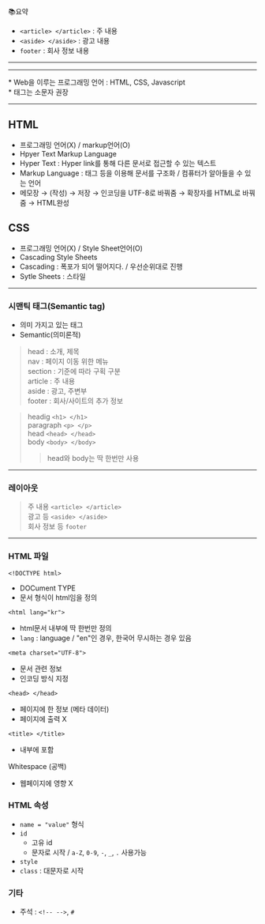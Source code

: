 📚요약
- `<article> </article>` : 주 내용  
- `<aside> </aside>` : 광고 내용  
- `footer` : 회사 정보 내용  

- - -  
- - -  

\* Web을 이루는 프로그래밍 언어 : HTML, CSS, Javascript  
\* 태그는 소문자 권장  

- - - 

## HTML  
- 프로그래밍 언어(X) / markup언어(O)  
- Hpyer Text Markup Language  
- Hyper Text : Hyper link를 통해 다른 문서로 접근할 수 있는 텍스트  
- Markup Language : 태그 등을 이용해 문서를 구조화 / 컴퓨터가 알아들을 수 있는 언어  
- 메모장 → (작성) → 저장 → 인코딩을 UTF-8로 바꿔줌 → 확장자를 HTML로 바꿔줌 → HTML완성  

## CSS  
- 프로그래밍 언어(X) / Style Sheet언어(O)  
- Cascading Style Sheets  
- Cascading : 폭포가 되어 떨어지다. / 우선순위대로 진행  
- Sytle Sheets : 스타일  

- - -

### 시맨틱 태그(Semantic tag)  
- 의미 가지고 있는 태그  
- Semantic(의미론적)  
> head : 소개, 제목  
> nav : 페이지 이동 위한 메뉴  
> section : 기준에 따라 구획 구분  
> article : 주 내용  
> aside : 광고, 주변부  
> footer : 회사/사이트의 추가 정보  

> headig `<h1> </h1>`    
> paragraph `<p> </p>`  
> head `<head> </head>`  
> body `<body> </body>`  
>> head와 body는 딱 한번만 사용  

- - - 

### 레이아웃  
> 주 내용 `<article> </article>`  
> 광고 등 `<aside> </aside>`  
> 회사 정보 등 `footer`  

- - - 

### HTML 파일  
`<!DOCTYPE html>`  
- DOCument TYPE  
- 문서 형식이 html임을 정의  

`<html lang="kr">`  
- html문서 내부에 딱 한번만 정의  
- `lang` : language / "en"인 경우, 한국어 무시하는 경우 있음  

`<meta charset="UTF-8">`  
- 문서 관련 정보  
- 인코딩 방식 지정  

`<head> </head>`  
- 페이지에 한 정보 (메타 데이터)  
- 페이지에 출력 X  

`<title> </title>`  
- <head> 내부에 포함  

Whitespace (공백)  
- 웹페이지에 영향 X  

### HTML 속성  
- `name = "value"` 형식  
- `id`  
  - 고유 id  
  - 문자로 시작 / `a-Z`, `0-9`, `-`, `_`, `.` 사용가능  
- `style`
- `class` : 대문자로 시작  

### 기타  
- 주석 : `<!-- -->`, `#`
